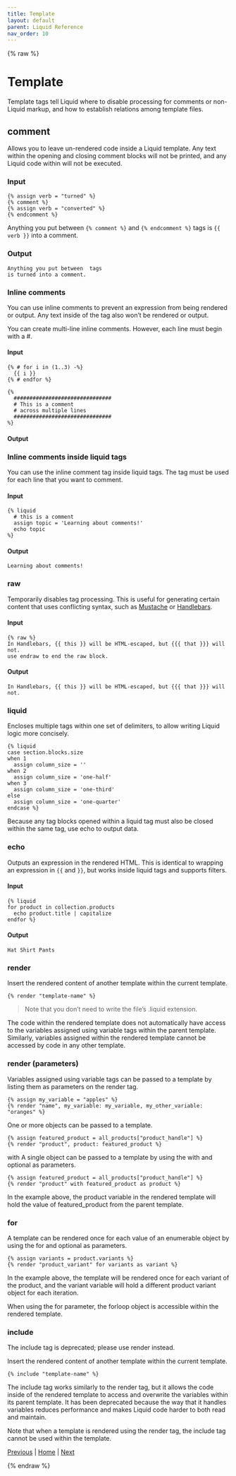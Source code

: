 ```yaml
---
title: Template
layout: default
parent: Liquid Reference
nav_order: 10
---
```

{% raw %}
# Template
Template tags tell Liquid where to disable processing for comments or non-Liquid markup, and how to establish relations among template files.

## comment
Allows you to leave un-rendered code inside a Liquid template. Any text within the opening and closing comment blocks will not be printed, and any Liquid code within will not be executed.

### Input

```liquid
{% assign verb = "turned" %}
{% comment %}
{% assign verb = "converted" %}
{% endcomment %}
```

Anything you put between ```{% comment %}``` and ```{% endcomment %}``` tags
is ```{{ verb }}``` into a comment.

### Output
```
Anything you put between  tags
is turned into a comment.
```

### Inline comments
You can use inline comments to prevent an expression from being rendered or output. Any text inside of the tag also won’t be rendered or output.

You can create multi-line inline comments. However, each line must begin with a #.

#### Input

```liquid
{% # for i in (1..3) -%}
  {{ i }}
{% # endfor %}

{%
  ###############################
  # This is a comment
  # across multiple lines
  ###############################
%}
```

#### Output



### Inline comments inside liquid tags
You can use the inline comment tag inside liquid tags. The tag must be used for each line that you want to comment.

#### Input

```liquid
{% liquid
  # this is a comment
  assign topic = 'Learning about comments!'
  echo topic
%}
```

#### Output

```Learning about comments!```

### raw
Temporarily disables tag processing. This is useful for generating certain content that uses conflicting syntax, such as [Mustache](https://mustache.github.io/) or [Handlebars](https://handlebarsjs.com/).

#### Input

```liquid
{% raw %}
In Handlebars, {{ this }} will be HTML-escaped, but {{{ that }}} will not.
use endraw to end the raw block.

```

#### Output


```In Handlebars, {{ this }} will be HTML-escaped, but {{{ that }}} will not.```

### liquid
Encloses multiple tags within one set of delimiters, to allow writing Liquid logic more concisely.

```liquid
{% liquid
case section.blocks.size
when 1
  assign column_size = ''
when 2
  assign column_size = 'one-half'
when 3
  assign column_size = 'one-third'
else
  assign column_size = 'one-quarter'
endcase %}
```
Because any tag blocks opened within a liquid tag must also be closed within the same tag, use echo to output data.

### echo
Outputs an expression in the rendered HTML. This is identical to wrapping an expression in ```{{``` and ```}}```, but works inside liquid tags and supports filters.

#### Input

```liquid
{% liquid
for product in collection.products
  echo product.title | capitalize
endfor %}
```

#### Output

```Hat Shirt Pants```

### render
Insert the rendered content of another template within the current template.

```liquid
{% render "template-name" %}
```

> Note that you don’t need to write the file’s .liquid extension.

The code within the rendered template does not automatically have access to the variables assigned using variable tags within the parent template. Similarly, variables assigned within the rendered template cannot be accessed by code in any other template.

### render (parameters)
Variables assigned using variable tags can be passed to a template by listing them as parameters on the render tag.

```liquid
{% assign my_variable = "apples" %}
{% render "name", my_variable: my_variable, my_other_variable: "oranges" %}
```
One or more objects can be passed to a template.

```liquid
{% assign featured_product = all_products["product_handle"] %}
{% render "product", product: featured_product %}
```

with
A single object can be passed to a template by using the with and optional as parameters.

```liquid
{% assign featured_product = all_products["product_handle"] %}
{% render "product" with featured_product as product %}
```

In the example above, the product variable in the rendered template will hold the value of featured_product from the parent template.

### for
A template can be rendered once for each value of an enumerable object by using the for and optional as parameters.

```liquid
{% assign variants = product.variants %}
{% render "product_variant" for variants as variant %}
```
In the example above, the template will be rendered once for each variant of the product, and the variant variable will hold a different product variant object for each iteration.

When using the for parameter, the forloop object is accessible within the rendered template.

### include
The include tag is deprecated; please use render instead.

Insert the rendered content of another template within the current template.

```liquid
{% include "template-name" %}
```

The include tag works similarly to the render tag, but it allows the code inside of the rendered template to access and overwrite the variables within its parent template. It has been deprecated because the way that it handles variables reduces performance and makes Liquid code harder to both read and maintain.

Note that when a template is rendered using the render tag, the include tag cannot be used within the template.

[Previous](iteration.html) | [Home](README.html) | [Next](variable.html)

{% endraw %}